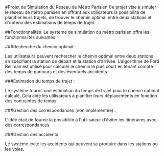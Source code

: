 #Projet de Simulation du Réseau de Métro Parisien
Ce projet vise à simuler le réseau de métro parisien en offrant aux utilisateurs la possibilité de planifier leurs trajets, 
de trouver le chemin optimal entre deux stations et d'obtenir des estimations de temps de trajet.

##Fonctionnalités:
Le système de simulation du métro parisien offre les fonctionnalités suivantes :

###Recherche du chemin optimal : 

Les utilisateurs peuvent rechercher le chemin optimal entre deux stations en spécifiant 
la station de départ et la station d'arrivée. L'algorithme de Ford Bellman est utilisé pour calculer le chemin le plus 
court en tenant compte des temps de parcours et des éventuels accidents.

###Estimation du temps de trajet :

Le système fournit une estimation du temps de trajet pour le chemin optimal calculé. 
Cela aide les utilisateurs à planifier leurs déplacements en fonction des contraintes de temps.

###Gestion des correspondances (non implémentée) :

L'idée était de fournir la possibilité à l'utilisateur d'éviter les itinéraires 
avec des correspondances

###Gestion des accidents : 

Le système évite les accidents qui peuvent se produire dans les stations ou les voies. 